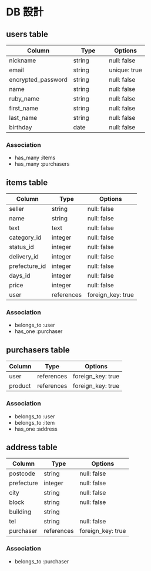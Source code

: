 # DB 設計

## users table

| Column             | Type                | Options                 |
|--------------------|---------------------|-------------------------|
| nickname           | string              | null: false             |
| email              | string              | unique: true            |
| encrypted_password | string              | null: false             |
| name               | string              | null: false             |
| ruby_name          | string              | null: false             |
| first_name         | string              | null: false             |
| last_name          | string              | null: false             |
| birthday           | date　　　            | null: false            |



### Association

* has_many :items
* has_many :purchasers



## items table

| Column                              | Type       | Options           |
|-------------------------------------|------------|-------------------|
| seller                              | string     | null: false       |
| name                                | string     | null: false       |
| text                                | text       | null: false       |
| category_id                         | integer    | null: false       |
| status_id                           | integer    | null: false       |
| delivery_id                         | integer    | null: false       |
| prefecture_id                       | integer    | null: false       |
| days_id                             | integer    | null: false       |
| price                               | integer    | null: false       |
| user                                | references | foreign_key: true |


### Association

- belongs_to :user
- has_one :purchaser



## purchasers table

| Column      | Type       | Options           |
|-------------|------------|-------------------|
| user        | references | foreign_key: true |
| product     | references | foreign_key: true |


### Association

- belongs_to :user
- belongs_to :item
- has_one :address



## address table

| Column      | Type       | Options           |
|-------------|------------|-------------------|
| postcode    | string     | null: false       |
| prefecture  | integer    | null: false       |
| city        | string     | null: false       |
| block       | string     | null: false       |
| building    | string     |                   |
| tel         | string     | null: false       |
| purchaser   | references | foreign_key: true |


### Association

- belongs_to :purchaser
